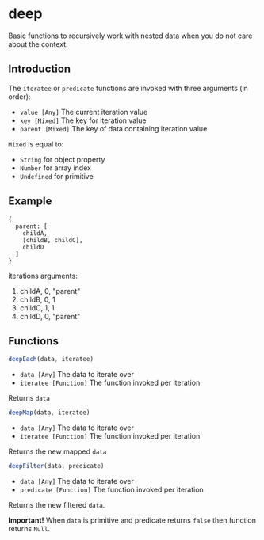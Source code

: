 # deep

Basic functions to recursively work with nested data when you do not care about the context.

## Introduction
The `iteratee` or `predicate` functions are invoked with three arguments (in order):

- `value [Any]` The current iteration value
- `key [Mixed]` The key for iteration value
- `parent [Mixed]` The key of data containing iteration value

`Mixed` is equal to:
  - `String` for object property
  - `Number` for array index
  - `Undefined` for primitive

## Example
```
{
  parent: [
    childA,
    [childB, childC],
    childD
  ]
}
```
iterations arguments:
1. childA, 0, "parent"
2. childB, 0, 1
3. childC, 1, 1
4. childD, 0, "parent"

## Functions

```javascript
deepEach(data, iteratee)
```
- `data [Any]` The data to iterate over
- `iteratee [Function]` The function invoked per iteration

Returns `data`

```javascript
deepMap(data, iteratee)
```
- `data [Any]` The data to iterate over
- `iteratee [Function]` The function invoked per iteration

Returns the new mapped `data`

```javascript
deepFilter(data, predicate)
```
- `data [Any]` The data to iterate over
- `predicate [Function]` The function invoked per iteration

Returns the new filtered `data`.

**Important!** When `data` is primitive and predicate returns `false` then function returns `Null`.
